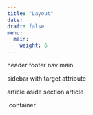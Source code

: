 ```yaml
---
title: "Layout"
date: 
draft: false
menu:
  main:
    weight: 6
---
```


header
footer
nav
main

sidebar with target attribute

article
aside 
section
article

.container